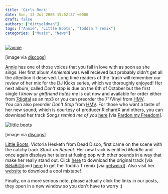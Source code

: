 ```yaml
---
title: 'Girls Rock!'
date: Sun, 13 Jul 2008 15:52:37 +0000
draft: false
authors: ["dirtyoldman"]
tags: ["Annie", "Little Boots", "Toddla T remix"]
categories: ["Music", "News"]
---
```


[![annie](/wp-content/uploads/2008/07/a-14923-1211835856-300x190.jpg "annie")](/wp-content/uploads/2008/07/a-14923-1211835856.jpeg)

\[image via [discogs](http://www.discogs.com/viewimages?artist=Annie)\]

[Annie](http://www.anniemusic.co.uk/) has one of those voices that you fall in love with as soon as she sings. Her first album _Anniemal_ was well recieved but probably didn't get all the attention it deserved. Long time readers of the 'trash will remember our review of her mix for the DJ Kicks series, which we thoroughly enjoyed! Her next album, called _Don't stop_ is due on the 6th of October but the first single _I know ur girlfriend hates me_ is out now and available for order either from [7digital](http://www.7digital.com/stores/productDetail.aspx?shop=1&pid=268661) as an mp3 or you can preorder the 7"/Vinyl from [HMV](http://hmv.com/hmvweb/simpleSearch.do?searchUID=5562329940899350516&pGroupID=2&adultFlag=false&simpleSearchString=annie&primaryID=2&btnSubmitSearch.x=15&btnSubmitSearch.y=9). You can also preorder _Don't Stop_ from [HMV](http://hmv.com/hmvweb/displayProductDetails.do?ctx=281;1;-1;-1&sku=687048). For those who want a taste of her new sound, which is courtesy of producer RichardX and others, you can download her track _Songs remind me of you_ [here](http://dl.free.fr/n7Q6ddze6/05SongsRemindMeOfYou.mp3) \[via [Pardon my Freedom](http://pardonmyfreedom.blogspot.com/2008/07/where-you-go-i-go-too.html)\].

[![little boots](/wp-content/uploads/2008/07/a-1150096-1215269277-300x200.jpg "littleboots")](/wp-content/uploads/2008/07/a-1150096-1215269277.jpeg)

\[image via [discogs](http://www.discogs.com/viewimages?artist=Little+Boots)\]

[Little Boots](http://www.littlebootsmusic.co.uk/), Victoria Hesketh from Dead Disco, first came on the scene with the catchy track _Stuck on Repeat_. Her new track is entitled _Meddle_ and once again displays her talent at fusing pop with other sounds in a way that make her really stand out. Click [here](http://bibabidi.net/audio/TRAXX/Little%20Boots%20--%20Meddle.mp3) to download the original track \[via [BiBaBiDi](http://www.bibabidi.com/2008/06/little-boots-meddle.html)\]and [here](http://www.mediafire.com/?zcnjozxxj30) to get the Toddla T remix \[via [getweird](http://getweird.wordpress.com/2008/07/04/boots-remix/)\]. Also visit her [website](http://www.littlebootsmusic.co.uk/) to download a cool mixtape!

Finally, on a more serious note, please actually click the links in our posts, they open in a new window so you don't have to worry :)